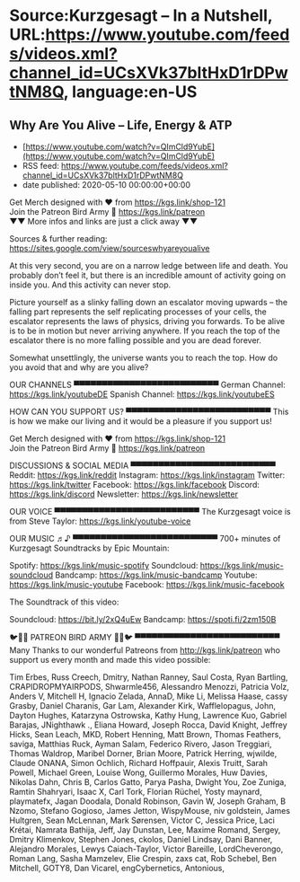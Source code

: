 # Source:Kurzgesagt – In a Nutshell, URL:https://www.youtube.com/feeds/videos.xml?channel_id=UCsXVk37bltHxD1rDPwtNM8Q, language:en-US

## Why Are You Alive – Life, Energy & ATP
 - [https://www.youtube.com/watch?v=QImCld9YubE](https://www.youtube.com/watch?v=QImCld9YubE)
 - RSS feed: https://www.youtube.com/feeds/videos.xml?channel_id=UCsXVk37bltHxD1rDPwtNM8Q
 - date published: 2020-05-10 00:00:00+00:00

Get Merch designed with ❤ from https://kgs.link/shop-121  
Join the Patreon Bird Army 🐧 https://kgs.link/patreon  
▼▼ More infos and links are just a click away ▼▼

Sources & further reading: 
https://sites.google.com/view/sourceswhyareyoualive

At this very second, you are on a narrow ledge between life and death. You probably don’t feel  it, but there is an incredible amount of activity going on inside you. And this activity can never stop.

Picture  yourself as a slinky falling down an escalator moving upwards – the falling part represents the self replicating processes of your cells, the escalator represents  the laws of physics, driving you forwards. To be alive is to be in motion but never arriving anywhere. If you reach the top of the escalator there is no more falling possible and you are dead forever. 

Somewhat unsettlingly, the universe wants you to reach the top. How do you avoid that and why are you alive?

OUR CHANNELS
▀▀▀▀▀▀▀▀▀▀▀▀▀▀▀▀▀▀▀▀▀▀▀▀▀▀
German Channel: https://kgs.link/youtubeDE
Spanish Channel: https://kgs.link/youtubeES


HOW CAN YOU SUPPORT US?
▀▀▀▀▀▀▀▀▀▀▀▀▀▀▀▀▀▀▀▀▀▀▀▀▀▀
This is how we make our living and it would be a pleasure if you support us!

Get Merch designed with ❤ from https://kgs.link/shop-121  
Join the Patreon Bird Army 🐧 https://kgs.link/patreon  


DISCUSSIONS & SOCIAL MEDIA
▀▀▀▀▀▀▀▀▀▀▀▀▀▀▀▀▀▀▀▀▀▀▀▀▀▀
Reddit:            https://kgs.link/reddit
Instagram:     https://kgs.link/instagram
Twitter:           https://kgs.link/twitter
Facebook:      https://kgs.link/facebook
Discord:          https://kgs.link/discord
Newsletter:    https://kgs.link/newsletter


OUR VOICE
▀▀▀▀▀▀▀▀▀▀▀▀▀▀▀▀▀▀▀▀▀▀▀▀▀▀
The Kurzgesagt voice is from 
Steve Taylor:  https://kgs.link/youtube-voice


OUR MUSIC ♬♪
▀▀▀▀▀▀▀▀▀▀▀▀▀▀▀▀▀▀▀▀▀▀▀▀▀▀
700+ minutes of Kurzgesagt Soundtracks by Epic Mountain:

Spotify:            https://kgs.link/music-spotify
Soundcloud:   https://kgs.link/music-soundcloud
Bandcamp:     https://kgs.link/music-bandcamp
Youtube:          https://kgs.link/music-youtube
Facebook:       https://kgs.link/music-facebook

The Soundtrack of this video:

Soundcloud:   https://bit.ly/2xQ4uEw
Bandcamp:     https://spoti.fi/2zm150B 

🐦🐧🐤 PATREON BIRD ARMY 🐤🐧🐦
▀▀▀▀▀▀▀▀▀▀▀▀▀▀▀▀▀▀▀▀▀▀▀▀▀▀
Many Thanks to our wonderful Patreons from http://kgs.link/patreon who support us every month and made this video possible:

Tim Erbes, Russ Creech, Dmitry, Nathan Ranney, Saul Costa, Ryan Bartling, CRAPIDROPMYAIRPODS, Shwarmle456, Alessandro Menozzi, Patricia Volz, Anders V, Mitchell H, Ignacio Zelada, AnnaD, Mike Li, Melissa Haase, cassy Grasby, Daniel Charanis, Gar Lam, Alexander Kirk, Wafflelopagus, John, Dayton Hughes, Katarzyna Ostrowska, Kathy Hung, Lawrence Kuo, Gabriel Barajas, JNighthawk ., Eliana Howard, Joseph Rocca, David Knight, Jeffrey Hicks, Sean Leach, MKD, Robert Henning, Matt Brown, Thomas Feathers, saviga, Matthias Ruck, Ayman Salam, Federico Rivero, Jason Treggiari, Thomas Waldrop, Maribel Dorner, Brian Moore, Patrick Herring, wjwilde, Claude ONANA, Simon Ochlich, Richard Hoffpauir, Alexis Truitt, Sarah Powell, Michael Green, Louise Wong, Guillermo Morales, Huw Davies, Nikolas Dahn, Chris B, Carlos Gatto, Parya Pasha, Dwight You, Zoe Zuniga, Ramtin Shahryari, Isaac X, Carl Tork, Florian Rüchel, Yosty maynard, playmatefx, Jagan Doodala, Donald Robinson, Gavin W, Joseph Graham, B Nzomo, Stefano Gogioso, James Jetton, WispyMouse, niv goldstein, James Hultgren, Sean McLennan, Mark Sørensen, Victor C, Jessica Price, Laci Krétai, Namrata Bathija, Jeff, Jay Dunstan, Lee, Maxime Romand, Sergey, Dmitry Klimenkov, Stephen Jones, ckolos, Daniel Lindsay, Dani Banner, Alejandro Morales, Lewys Caiach-Taylor, Victor Bareille, LordCheverongo, Roman Lang, Sasha Mamzelev, Elie Crespin, zaxs cat, Rob Schebel, Ben Mitchell, GOTY8, Dan Vicarel, engCybernetics, Antonious,

